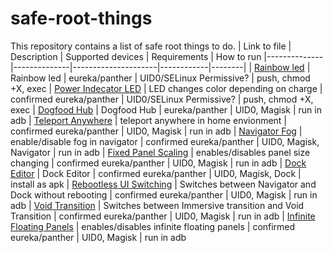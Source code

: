 # safe-root-things
This repository contains a list of safe root things to do.
| Link to file | Description | Supported devices | Requirements | How to run
|--------------|--------------|---------------------|------------|--------|
| [Rainbow led](https://github.com/FreeXR/safe-root-things/blob/main/things/colours.sh)         | Rainbow led | eureka/panther | UID0/SELinux Permissive? | push, chmod +X, exec
| [Power Indecator LED](https://github.com/FreeXR/safe-root-things/blob/main/things/powerindecatorled.sh) | LED changes color depending on charge | confirmed eureka/panther | UID0/SELinux Permissive? | push, chmod +X, exec
| [Dogfood Hub](https://github.com/FreeXR/safe-root-things/blob/main/things/dogfood_hub.md)         | Dogfood Hub | eureka/panther | UID0, Magisk | run in adb
| [Teleport Anywhere](https://github.com/FreeXR/safe-root-things/blob/main/things/disable_teleport_limit_in_home_environment.md) | teleport anywhere in home envionment | confirmed eureka/panther | UID0, Magisk | run in adb
| [Navigator Fog](https://github.com/FreeXR/safe-root-things/blob/main/things/navigator_background_fog.md) | enable/disable fog in navigator | confirmed eureka/panther | UID0, Magisk, Navigator | run in adb
| [Fixed Panel Scaling](https://github.com/FreeXR/safe-root-things/blob/main/things/fixed_panels.md) | enables/disables panel size changing | confirmed eureka/panther | UID0, Magisk | run in adb
| [Dock Editor](https://github.com/Lumince/DockEditor) | Dock Editor | confirmed eureka/panther | UID0, Magisk, Dock | install as apk
| [Rebootless UI Switching](https://github.com/FreeXR/safe-root-things/blob/main/things/rebootlessuiswitching.md) | Switches between Navigator and Dock without rebooting | confirmed eureka/panther | UID0, Magisk | run in adb
| [Void Transition](https://github.com/FreeXR/safe-root-things/blob/main/things/voidtransition.md) | Switches between Immersive transition and Void Transition | confirmed eureka/panther | UID0, Magisk | run in adb
| [Infinite Floating Panels](https://github.com/FreeXR/safe-root-things/blob/main/things/infinitefloatingpanels.md) | enables/disables infinite floating panels | confirmed eureka/panther | UID0, Magisk | run in adb
